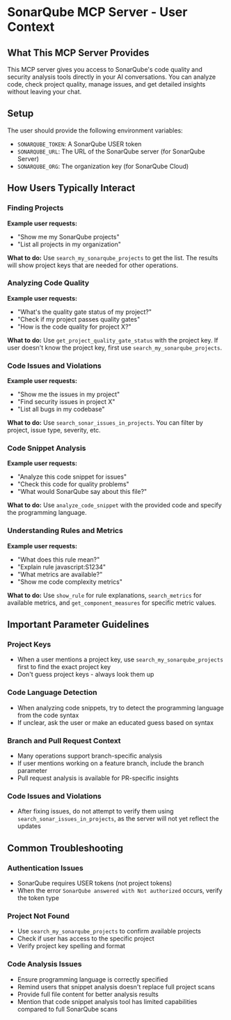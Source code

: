 # SonarQube MCP Server - User Context

## What This MCP Server Provides

This MCP server gives you access to SonarQube's code quality and security analysis tools directly in your AI conversations. You can analyze code, check project quality, manage issues, and get detailed insights without leaving your chat.

## Setup

The user should provide the following environment variables:
- `SONARQUBE_TOKEN`: A SonarQube USER token
- `SONARQUBE_URL`: The URL of the SonarQube server (for SonarQube Server)
- `SONARQUBE_ORG`: The organization key (for SonarQube Cloud)

## How Users Typically Interact

### Finding Projects
**Example user requests:**
- "Show me my SonarQube projects"
- "List all projects in my organization"

**What to do:** Use `search_my_sonarqube_projects` to get the list. The results will show project keys that are needed for other operations.

### Analyzing Code Quality
**Example user requests:**
- "What's the quality gate status of my project?"
- "Check if my project passes quality gates"
- "How is the code quality for project X?"

**What to do:** Use `get_project_quality_gate_status` with the project key. If user doesn't know the project key, first use `search_my_sonarqube_projects`.

### Code Issues and Violations
**Example user requests:**
- "Show me the issues in my project"
- "Find security issues in project X"
- "List all bugs in my codebase"

**What to do:** Use `search_sonar_issues_in_projects`. You can filter by project, issue type, severity, etc.

### Code Snippet Analysis
**Example user requests:**
- "Analyze this code snippet for issues"
- "Check this code for quality problems"
- "What would SonarQube say about this file?"

**What to do:** Use `analyze_code_snippet` with the provided code and specify the programming language.

### Understanding Rules and Metrics
**Example user requests:**
- "What does this rule mean?" 
- "Explain rule javascript:S1234"
- "What metrics are available?"
- "Show me code complexity metrics"

**What to do:** Use `show_rule` for rule explanations, `search_metrics` for available metrics, and `get_component_measures` for specific metric values.

## Important Parameter Guidelines

### Project Keys
- When a user mentions a project key, use `search_my_sonarqube_projects` first to find the exact project key
- Don't guess project keys - always look them up

### Code Language Detection
- When analyzing code snippets, try to detect the programming language from the code syntax
- If unclear, ask the user or make an educated guess based on syntax

### Branch and Pull Request Context
- Many operations support branch-specific analysis
- If user mentions working on a feature branch, include the branch parameter
- Pull request analysis is available for PR-specific insights

### Code Issues and Violations
- After fixing issues, do not attempt to verify them using `search_sonar_issues_in_projects`, as the server will not yet reflect the updates

## Common Troubleshooting

### Authentication Issues
- SonarQube requires USER tokens (not project tokens)
- When the error `SonarQube answered with Not authorized` occurs, verify the token type

### Project Not Found
- Use `search_my_sonarqube_projects` to confirm available projects
- Check if user has access to the specific project
- Verify project key spelling and format

### Code Analysis Issues
- Ensure programming language is correctly specified
- Remind users that snippet analysis doesn't replace full project scans
- Provide full file content for better analysis results
- Mention that code snippet analysis tool has limited capabilities compared to full SonarQube scans
